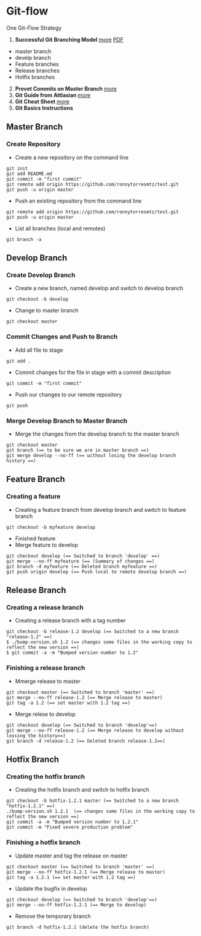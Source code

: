 # Git-flow
One Git-Flow Strategy

1. <b> Successful Git Branching Model</b> [more](https://nvie.com/posts/a-successful-git-branching-model/) [PDF](https://github.com/ronnytorresmtz/git-flow/blob/master/Git-branching-model.pdf)
- master branch 
- develp branch
- Feature branches
- Release branches
- Hotfix branches
2. <b> Prevet Commits on Master Branch </b> [more](https://stackoverflow.com/questions/40462111/git-prevent-commits-in-master-branch)
3. <b> Git Guide from Attlasian </b> [more](https://www.atlassian.com/git/tutorials/learn-git-with-bitbucket-cloud)
4. <b> Git Cheat Sheet </b> [more](https://github.com/ronnytorresmtz/tutorials/blob/master/atlassian-git-cheatsheet.pdf)
5. <b> Git Basics Instructions </b>

## Master Branch
### Create Repository
- Create a new repository on the command line 
```
git init
git add README.md
git commit -m "first commit"
git remote add origin https://github.com/ronnytorresmtz/test.git
git push -u origin master
```
- Push an existing repository from the command line
```
git remote add origin https://github.com/ronnytorresmtz/test.git
git push -u origin master
```
- List all branches (local and remotes)
```
git branch -a
```
## Develop Branch
### Create Develop Branch
- Create a new branch, named develop and switch to develop branch
```
git checkout -b develop
```
- Change to master branch
```
git checkout master
```
### Commit Changes and Push to Branch
- Add all file to stage
```
git add .
```
- Commit changes for the file in stage with a commit description
```
git commit -m "first commit"
```
- Push our changes to our remote repository
```
git push
```
### Merge Develop Branch to Master Branch
- Merge the changes from the develop branch to the master branch
```
git checkout master
git branch (== to be sure we are in master branch ==)
git merge develop --no-ff (== without losing the develop branch history ==)
```
## Feature Branch
### Creating a feature 
- Creating a feature branch from develop branch and switch to feature branch
```
git checkout -b myfeature develop
```
- Finished feature 
- Merge feature to develop
```
git checkout develop (== Switched to branch 'develop' ==)
git merge --no-ff myfeature (== (Summary of changes ==)
git branch -d myfeature (== Deleted branch myfeature ==)
git push origin develop (== Push local to remote develop branch ==)
```
## Release Branch
### Creating a release branch
- Creating a release branch with a tag number
```
git checkout -b release-1.2 develop (== Switched to a new branch "release-1.2" ==)
$ ./bump-version.sh 1.2 (== changes some files in the working copy to reflect the new version ==)
$ git commit -a -m "Bumped version number to 1.2"
```
### Finishing a release branch

- Mmerge release to master
```
git checkout master (== Switched to branch 'master' ==)
git merge --no-ff release-1.2 (== Merge release to master)
git tag -a 1.2 (== set master with 1.2 tag ==)
```
- Merge relese to develop
```
git checkout develop (== Switched to branch 'develop'==)
git merge --no-ff release-1.2 (== Merge release to develop without lossing the history==)
git branch -d release-1.2 (== Deleted branch release-1.2==)
```
## Hotfix Branch
### Creating the hotfix branch 
- Creating the hotfix branch and switch to hotfix branch
```
git checkout -b hotfix-1.2.1 master (== Switched to a new branch "hotfix-1.2.1" ==)
./bump-version.sh 1.2.1  (== changes some files in the working copy to reflect the new version ==)
git commit -a -m "Bumped version number to 1.2.1"
git commit -m "Fixed severe production problem"
```
### Finishing a hotfix branch
- Update master and tag the release on master
```
git checkout master (== Switched to branch 'master' ==)
git merge --no-ff hotfix-1.2.1 (== Merge release to master)
git tag -a 1.2.1 (== set master with 1.2 tag ==)
```
- Update the bugfix in develop
```
git checkout develop (== Switched to branch 'develop'==)
git merge --no-ff hotfix-1.2.1 (== Merge to develop)
```
- Remove the temporary branch
```
git branch -d hotfix-1.2.1 (delete the hotfix branch)
```

